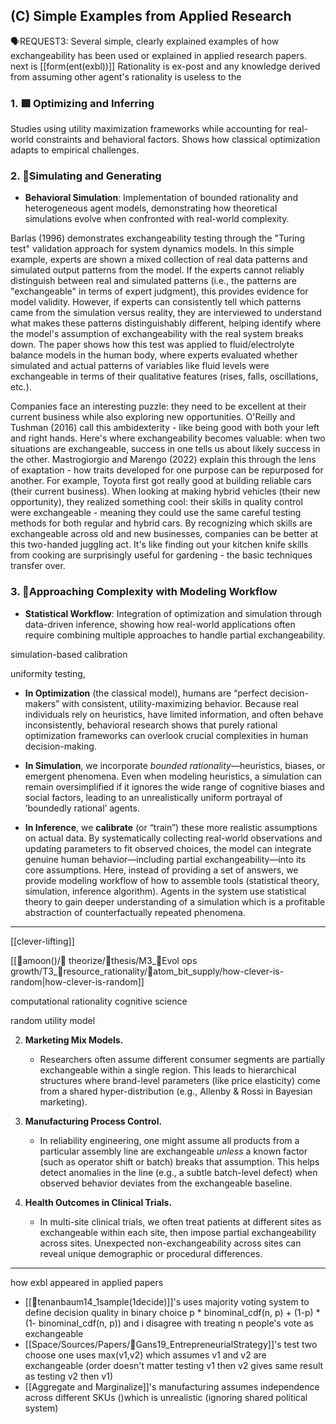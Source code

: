 ## (C) Simple Examples from Applied Research

🗣️REQUEST3: Several simple, clearly explained examples of how exchangeability has been used or explained in applied research papers. 
next is [[form(ent(exbl))]]
Rationality is ex-post and any knowledge derived from assuming other agent's rationality is useless to the


### 1. 🟩 Optimizing and Inferring 

Studies using utility maximization frameworks while accounting for real-world constraints and behavioral factors. Shows how classical optimization adapts to empirical challenges.

### 2. 🔵Simulating and Generating 
- **Behavioral Simulation**: Implementation of bounded rationality and heterogeneous agent models, demonstrating how theoretical simulations evolve when confronted with real-world complexity.

Barlas (1996) demonstrates exchangeability testing through the "Turing test" validation approach for system dynamics models. In this simple example, experts are shown a mixed collection of real data patterns and simulated output patterns from the model. If the experts cannot reliably distinguish between real and simulated patterns (i.e., the patterns are "exchangeable" in terms of expert judgment), this provides evidence for model validity. However, if experts can consistently tell which patterns came from the simulation versus reality, they are interviewed to understand what makes these patterns distinguishably different, helping identify where the model's assumption of exchangeability with the real system breaks down. The paper shows how this test was applied to fluid/electrolyte balance models in the human body, where experts evaluated whether simulated and actual patterns of variables like fluid levels were exchangeable in terms of their qualitative features (rises, falls, oscillations, etc.).

Companies face an interesting puzzle: they need to be excellent at their current business while also exploring new opportunities. O'Reilly and Tushman (2016) call this ambidexterity - like being good with both your left and right hands. Here's where exchangeability becomes valuable: when two situations are exchangeable, success in one tells us about likely success in the other. Mastrogiorgio and Marengo (2022) explain this through the lens of exaptation - how traits developed for one purpose can be repurposed for another. For example, Toyota first got really good at building reliable cars (their current business). When looking at making hybrid vehicles (their new opportunity), they realized something cool: their skills in quality control were exchangeable - meaning they could use the same careful testing methods for both regular and hybrid cars. By recognizing which skills are exchangeable across old and new businesses, companies can be better at this two-handed juggling act. It's like finding out your kitchen knife skills from cooking are surprisingly useful for gardening - the basic techniques transfer over. 

### 3. 🔴Approaching Complexity with Modeling Workflow 
- **Statistical Workflow**: Integration of optimization and simulation through data-driven inference, showing how real-world applications often require combining multiple approaches to handle partial exchangeability.

simulation-based calibration

uniformity testing,


- **In Optimization** (the classical model), humans are “perfect decision-makers” with consistent, utility-maximizing behavior. Because real individuals rely on heuristics, have limited information, and often behave inconsistently, behavioral research shows that purely rational optimization frameworks can overlook crucial complexities in human decision-making.

- **In Simulation**, we incorporate _bounded rationality_—heuristics, biases, or emergent phenomena. Even when modeling heuristics, a simulation can remain oversimplified if it ignores the wide range of cognitive biases and social factors, leading to an unrealistically uniform portrayal of ‘boundedly rational’ agents.

- **In Inference**, we **calibrate** (or “train”) these more realistic assumptions on actual data. By systematically collecting real-world observations and updating parameters to fit observed choices, the model can integrate genuine human behavior—including partial exchangeability—into its core assumptions. Here, instead of providing a set of answers, we provide modeling workflow of how to assemble tools (statistical theory, simulation, inference algorithm). Agents in the system use statistical theory to gain deeper understanding of a simulation which is a profitable abstraction of counterfactually repeated phenomena.


----

[[clever-lifting]]

[[🌙amoon()/💭 theorize/🌙thesis/M3_🥚Evol ops growth/T3_🔷resource_rationality/🧶atom_bit_supply/how-clever-is-random|how-clever-is-random]]

computational rationality cognitive science

random utility model

2. **Marketing Mix Models.**
    
    - Researchers often assume different consumer segments are partially exchangeable within a single region. This leads to hierarchical structures where brand-level parameters (like price elasticity) come from a shared hyper-distribution (e.g., Allenby & Rossi in Bayesian marketing).

3. **Manufacturing Process Control.**
    
    - In reliability engineering, one might assume all products from a particular assembly line are exchangeable _unless_ a known factor (such as operator shift or batch) breaks that assumption. This helps detect anomalies in the line (e.g., a subtle batch-level defect) when observed behavior deviates from the exchangeable baseline.
      
4. **Health Outcomes in Clinical Trials.**
    
    - In multi-site clinical trials, we often treat patients at different sites as exchangeable within each site, then impose partial exchangeability across sites. Unexpected non-exchangeability across sites can reveal unique demographic or procedural differences.

---

how exbl appeared in applied papers
- [[📜tenanbaum14_1sample(1decide)]]'s uses majority voting system to define decision quality in binary choice p * binominal_cdf(n, p) + (1-p) * (1- binominal_cdf(n, p)) and i disagree with treating n people's vote as exchangeable
- [[Space/Sources/Papers/📜Gans19_EntrepreneurialStrategy]]'s test two choose one uses max(v1,v2) which assumes v1 and v2 are exchangeable (order doesn't matter testing v1 then v2 gives same result as testing v2 then v1)
- [[Aggregate and Marginalize]]'s manufacturing assumes independence across different SKUs ()which is unrealistic (ignoring shared political system)
